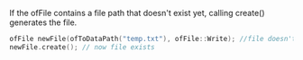 If the ofFile contains a file path that doesn't exist yet, calling create() generates the file.

```cpp
ofFile newFile(ofToDataPath("temp.txt"), ofFile::Write); //file doesn't exist yet
newFile.create(); // now file exists
```
